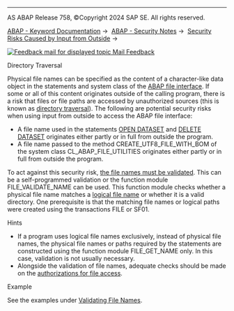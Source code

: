   

* * *

AS ABAP Release 758, ©Copyright 2024 SAP SE. All rights reserved.

[ABAP - Keyword Documentation](https://help.sap.com/doc/abapdocu_latest_index_htm/latest/en-US/abenabap.htm) →  [ABAP - Security Notes](https://help.sap.com/doc/abapdocu_latest_index_htm/latest/en-US/abenabap_security.htm) →  [Security Risks Caused by Input from Outside](https://help.sap.com/doc/abapdocu_latest_index_htm/latest/en-US/abendynamic_programming_scrty.htm) → 

 [![](Mail.gif?object=Mail.gif "Feedback mail for displayed topic") Mail Feedback](mailto:f1_help@sap.com?subject=Feedback%20on%20ABAP%20Documentation&body=Document:%20Directory%20Traversal%2C%20ABENDYN_FILE_SCRTY%2C%20758%0D%0A%0D%0AError:%0D%0A%0D%0A%0D%0A%0D%0ASuggestion%20for%20improvement:)

Directory Traversal

Physical file names can be specified as the content of a character-like data object in the statements and system class of the [ABAP file interface](https://help.sap.com/doc/abapdocu_latest_index_htm/latest/en-US/abenfile_interface_glosry.htm "Glossary Entry"). If some or all of this content originates outside of the calling program, there is a risk that files or file paths are accessed by unauthorized sources (this is known as [directory traversal](https://help.sap.com/doc/abapdocu_latest_index_htm/latest/en-US/abendirectory_traversal_glosry.htm "Glossary Entry")). The following are potential security risks when using input from outside to access the ABAP file interface:

-   A file name used in the statements [OPEN DATASET](https://help.sap.com/doc/abapdocu_latest_index_htm/latest/en-US/abapopen_dataset.htm) and [DELETE DATASET](https://help.sap.com/doc/abapdocu_latest_index_htm/latest/en-US/abapdelete_dataset.htm) originates either partly or in full from outside the program.
-   A file name passed to the method CREATE\_UTF8\_FILE\_WITH\_BOM of the system class CL\_ABAP\_FILE\_UTILITIES originates either partly or in full from outside the program.

To act against this security risk, [the file names must be validated](https://help.sap.com/doc/abapdocu_latest_index_htm/latest/en-US/abendataset_auth_self.htm). This can be a self-programmed validation or the function module FILE\_VALIDATE\_NAME can be used. This function module checks whether a physical file name matches a [logical file name](https://help.sap.com/doc/abapdocu_latest_index_htm/latest/en-US/abenlogical_filename_glosry.htm "Glossary Entry") or whether it is a valid directory. One prerequisite is that the matching file names or logical paths were created using the transactions FILE or SF01.

Hints

-   If a program uses logical file names exclusively, instead of physical file names, the physical file names or paths required by the statements are constructed using the function module FILE\_GET\_NAME only. In this case, validation is not usually necessary.
-   Alongside the validation of file names, adequate checks should be made on the [authorizations for file access](https://help.sap.com/doc/abapdocu_latest_index_htm/latest/en-US/abendataset_auth.htm).

Example

See the examples under [Validating File Names](https://help.sap.com/doc/abapdocu_latest_index_htm/latest/en-US/abendataset_auth_self.htm).
